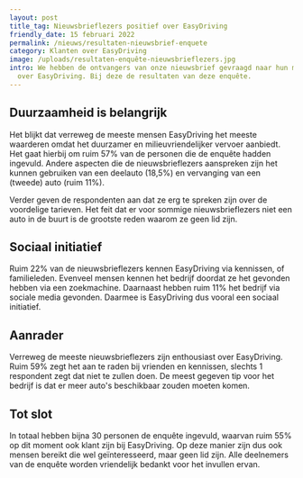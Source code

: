 ```yaml
---
layout: post
title_tag: Nieuwsbrieflezers positief over EasyDriving
friendly_date: 15 februari 2022
permalink: /nieuws/resultaten-nieuwsbrief-enquete
category: Klanten over EasyDriving
image: /uploads/resultaten-enquête-nieuwsbrieflezers.jpg
intro: We hebben de ontvangers van onze nieuwsbrief gevraagd naar hun mening
  over EasyDriving. Bij deze de resultaten van deze enquête.
---
```

## Duurzaamheid is belangrijk

Het blijkt dat verreweg de meeste mensen EasyDriving het meeste waarderen omdat het duurzamer en milieuvriendelijker vervoer aanbiedt. Het gaat hierbij om ruim 57% van de personen die de enquête hadden ingevuld. Andere aspecten die de nieuwsbrieflezers aanspreken zijn het kunnen gebruiken van een deelauto (18,5%) en vervanging van een (tweede) auto (ruim 11%).

Verder geven de respondenten aan dat ze erg te spreken zijn over de voordelige tarieven. Het feit dat er voor sommige nieuwsbrieflezers niet een auto in de buurt is de grootste reden waarom ze geen lid zijn.

## Sociaal initiatief

Ruim 22% van de nieuwsbrieflezers kennen EasyDriving via kennissen, of familieleden. Evenveel mensen kennen het bedrijf doordat ze het gevonden hebben via een zoekmachine. Daarnaast hebben ruim 11% het bedrijf via sociale media gevonden. Daarmee is EasyDriving dus vooral een sociaal initiatief.

## Aanrader

Verreweg de meeste nieuwsbrieflezers zijn enthousiast over EasyDriving. Ruim 59% zegt het aan te raden bij vrienden en kennissen, slechts 1 respondent zegt dat niet te zullen doen. De meest gegeven tip voor het bedrijf is dat er meer auto's beschikbaar zouden moeten komen.

## Tot slot

In totaal hebben bijna 30 personen de enquête ingevuld, waarvan ruim 55% op dit moment ook klant zijn bij EasyDriving. Op deze manier zijn dus ook mensen bereikt die wel geïnteresseerd, maar geen lid zijn. Alle deelnemers van de enquête worden vriendelijk bedankt voor het invullen ervan.